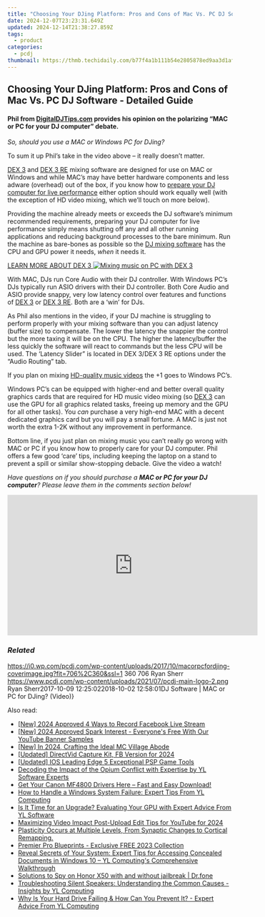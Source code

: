 ```yaml
---
title: "Choosing Your DJing Platform: Pros and Cons of Mac Vs. PC DJ Software - Detailed Guide"
date: 2024-12-07T23:23:31.649Z
updated: 2024-12-14T21:38:27.859Z
tags:
  - product
categories:
  - pcdj
thumbnail: https://thmb.techidaily.com/b77f4a1b111b54e2805878ed9aa3d1afc9409a9f5cc36ff257194dcf6821d1ac.jpg
---
```


## Choosing Your DJing Platform: Pros and Cons of Mac Vs. PC DJ Software - Detailed Guide

#### Phil from [DigitalDJTips.com](http://www.digitaldjtips.com) provides his opinion on the polarizing “MAC or PC for your DJ computer” debate.

_So, should you use a MAC or Windows PC for DJing?_

To sum it up Phil’s take in the video above – it really doesn’t matter.

[DEX 3](https://tools.techidaily.com/pcdj/products/) and [DEX 3 RE](https://tools.techidaily.com/pcdj/products/) mixing software are designed for use on MAC or Windows and while MAC’s may have better hardware components and less adware (overhead) out of the box, if you know how to [prepare your DJ computer for live performance](https://tools.techidaily.com/pcdj/products/) either option should work equally well (with the exception of HD video mixing, which we’ll touch on more below).

Providing the machine already meets or exceeds the DJ software’s minimum recommended requirements, preparing your DJ computer for live performance simply means shutting off any and all other running applications and reducing background processes to the bare minimum. Run the machine as bare-bones as possible so the [DJ mixing software](https://tools.techidaily.com/pcdj/products/) has the CPU and GPU power it needs, _when_ it needs it.

[LEARN MORE ABOUT DEX 3 ![Mixing music on PC with DEX 3](https://i2.wp.com/pcdj.com/wp-content/uploads/2017/10/pcrunningdex3.jpg?fit=300%2C177&ssl=1 "Mixing music on PC with DEX 3")](https://tools.techidaily.com/pcdj/products/)

With MAC, DJs run Core Audio with their DJ controller. With Windows PC’s DJs typically run ASIO drivers with their DJ controller. Both Core Audio and ASIO provide snappy, very low latency control over features and functions of [DEX 3](https://tools.techidaily.com/pcdj/products/) or [DEX 3 RE](https://tools.techidaily.com/pcdj/products/). Both are a ‘win’ for DJs.

As Phil also mentions in the video, if your DJ machine is struggling to perform properly with your mixing software than you can adjust latency (buffer size) to compensate. The lower the latency the snappier the control but the more taxing it will be on the CPU. The higher the latency/buffer the less quickly the software will react to commands but the less CPU will be used. The ‘Latency Slider” is located in DEX 3/DEX 3 RE options under the “Audio Routing” tab.

If you plan on mixing [HD-quality music videos](https://tools.techidaily.com/pcdj/products/) the +1 goes to Windows PC’s.

Windows PC’s can be equipped with higher-end and better overall quality graphics cards that are required for HD music video mixing (so [DEX 3](https://tools.techidaily.com/pcdj/products/) can use the GPU for all graphics related tasks, freeing up memory and the GPU for all other tasks). You _can_ purchase a very high-end MAC with a decent dedicated graphics card but you will pay a small fortune. A MAC is just not worth the extra 1-2K without any improvement in performance.

Bottom line, if you just plan on mixing music you can’t really go wrong with MAC or PC if you know how to properly care for your DJ computer. Phil offers a few good ‘care’ tips, including keeping the laptop on a stand to prevent a spill or similar show-stopping debacle. Give the video a watch!

_Have questions on if you should purchase a **MAC or PC for your DJ computer**? Please leave them in the comments section below!_

<!-- affiliate ads begin -->
<iframe width="560" height="315" src="https://www.youtube.com/embed/uSfA74aeYeA?si=HdJSMdeS7HVtS6-j" title="YouTube video player" frameborder="0" allow="accelerometer; autoplay; clipboard-write; encrypted-media; gyroscope; picture-in-picture; web-share" referrerpolicy="strict-origin-when-cross-origin" allowfullscreen></iframe>
<!-- affiliate ads end -->

### _Related_

https://i0.wp.com/pcdj.com/wp-content/uploads/2017/10/macorpcfordjing-coverimage.jpg?fit=706%2C360&ssl=1 360 706 Ryan Sherr https://www.pcdj.com/wp-content/uploads/2021/07/pcdj-main-logo-2.png Ryan Sherr2017-10-09 12:25:022018-10-02 12:58:01DJ Software | MAC or PC for DJing? (Video)}

<ins class="adsbygoogle"
     style="display:block"
     data-ad-format="autorelaxed"
     data-ad-client="ca-pub-7571918770474297"
     data-ad-slot="1223367746"></ins>

<ins class="adsbygoogle"
     style="display:block"
     data-ad-client="ca-pub-7571918770474297"
     data-ad-slot="8358498916"
     data-ad-format="auto"
     data-full-width-responsive="true"></ins>

<span class="atpl-alsoreadstyle">Also read:</span>
<div><ul>
<li><a href="https://digital-screen-recording.techidaily.com/new-2024-approved-4-ways-to-record-facebook-live-stream/"><u>[New] 2024 Approved 4 Ways to Record Facebook Live Stream</u></a></li>
<li><a href="https://youtube-web.techidaily.com/024-approved-spark-interest-everyones-free-with-our-youtube-banner-samples/"><u>[New] 2024 Approved Spark Interest - Everyone's Free With Our YouTube Banner Samples</u></a></li>
<li><a href="https://screen-activity-recording.techidaily.com/new-in-2024-crafting-the-ideal-mc-village-abode/"><u>[New] In 2024, Crafting the Ideal MC Village Abode</u></a></li>
<li><a href="https://facebook-videos.techidaily.com/updated-directvid-capture-kit-fb-version-for-2024/"><u>[Updated] DirectVid Capture Kit, FB Version for 2024</u></a></li>
<li><a href="https://video-capture.techidaily.com/updated-ios-leading-edge-5-exceptional-psp-game-tools/"><u>[Updated] IOS Leading Edge 5 Exceptional PSP Game Tools</u></a></li>
<li><a href="https://win-exclusive.techidaily.com/decoding-the-impact-of-the-opium-conflict-with-expertise-by-yl-software-experts/"><u>Decoding the Impact of the Opium Conflict with Expertise by YL Software Experts</u></a></li>
<li><a href="https://win-amazing.techidaily.com/1722969898731-get-your-canon-mf4800-drivers-here-fast-and-easy-download/"><u>Get Your Canon MF4800 Drivers Here – Fast and Easy Download!</u></a></li>
<li><a href="https://win-exclusive.techidaily.com/how-to-handle-a-windows-system-failure-expert-tips-from-yl-computing/"><u>How to Handle a Windows System Failure: Expert Tips From YL Computing</u></a></li>
<li><a href="https://win-exclusive.techidaily.com/is-it-time-for-an-upgrade-evaluating-your-gpu-with-expert-advice-from-yl-software/"><u>Is It Time for an Upgrade? Evaluating Your GPU with Expert Advice From YL Software</u></a></li>
<li><a href="https://youtube-zero.techidaily.com/izing-video-impact-post-upload-edit-tips-for-youtube-for-2024/"><u>Maximizing Video Impact Post-Upload Edit Tips for YouTube for 2024</u></a></li>
<li><a href="https://win-exclusive.techidaily.com/plasticity-occurs-at-multiple-levels-from-synaptic-changes-to-cortical-remapping/"><u>Plasticity Occurs at Multiple Levels, From Synaptic Changes to Cortical Remapping.</u></a></li>
<li><a href="https://extra-tips.techidaily.com/premier-pro-blueprints-exclusive-free-2023-collection/"><u>Premier Pro Blueprints - Exclusive FREE 2023 Collection</u></a></li>
<li><a href="https://win-exclusive.techidaily.com/reveal-secrets-of-your-system-expert-tips-for-accessing-concealed-documents-in-windows-10-yl-computings-comprehensive-walkthrough/"><u>Reveal Secrets of Your System: Expert Tips for Accessing Concealed Documents in Windows 10 – YL Computing's Comprehensive Walkthrough</u></a></li>
<li><a href="https://android-location-track.techidaily.com/solutions-to-spy-on-honor-x50-with-and-without-jailbreak-drfone-by-drfone-virtual-android/"><u>Solutions to Spy on Honor X50 with and without jailbreak | Dr.fone</u></a></li>
<li><a href="https://win-exclusive.techidaily.com/troubleshooting-silent-speakers-understanding-the-common-causes-insights-by-yl-computing/"><u>Troubleshooting Silent Speakers: Understanding the Common Causes - Insights by YL Computing</u></a></li>
<li><a href="https://win-exclusive.techidaily.com/why-is-your-hard-drive-failing-and-how-can-you-prevent-it-expert-advice-from-yl-computing/"><u>Why Is Your Hard Drive Failing & How Can You Prevent It? - Expert Advice From YL Computing</u></a></li>
</ul></div>

